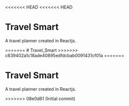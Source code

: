 <<<<<<< HEAD
<<<<<<< HEAD
<h1>Travel Smart</h1>
<p>A travel planner created in Reactjs.</p>
=======
# Travel_Smart
>>>>>>> c639402a1c18ade40895edfdcbab0091431cf01a
=======
<h1>Travel Smart</h1>
<p>A travel planner created in Reactjs.</p>
>>>>>>> 08e0d61 (Initial commit)

